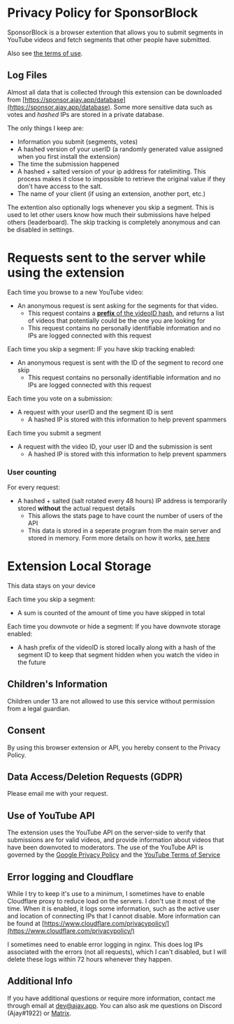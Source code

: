 [](#privacy-policy-for-sponsorblock)Privacy Policy for SponsorBlock
===================================================================

SponsorBlock is a browser extention that allows you to submit segments in YouTube videos and fetch segments that other people have submitted.

Also see [the terms of use](https://gist.github.com/ajayyy/9e8100f069348e0bc062641f34d6af12).

[](#log-files)Log Files
-----------------------

Almost all data that is collected through this extension can be downloaded from [https://sponsor.ajay.app/database](https://sponsor.ajay.app/database). Some more sensitive data such as votes and _hashed_ IPs are stored in a private database.

The only things I keep are:

*   Information you submit (segments, votes)
*   A hashed version of your userID (a randomly generated value assigned when you first install the extension)
*   The time the submission happened
*   A hashed + salted version of your ip address for ratelimiting. This process makes it close to impossible to retrieve the original value if they don't have access to the salt.
*   The name of your client (if using an extension, another port, etc.)

The extention also optionally logs whenever you skip a segment. This is used to let other users know how much their submissions have helped others (leaderboard). The skip tracking is completely anonymous and can be disabled in settings.

[](#requests-sent-to-the-server-while-using-the-extension)Requests sent to the server while using the extension
===============================================================================================================

Each time you browse to a new YouTube video:

*   An anonymous request is sent asking for the segments for that video.
    *   This request contains a [**prefix** of the videoID hash](https://github.com/ajayyy/SponsorBlock/wiki/K-Anonymity), and returns a list of videos that potentially could be the one you are looking for
    *   This request contains no personally identifiable information and no IPs are logged connected with this request

Each time you skip a segment: IF you have skip tracking enabled:

*   An anonymous request is sent with the ID of the segment to record one skip
    *   This request contains no personally identifiable information and no IPs are logged connected with this request

Each time you vote on a submission:

*   A request with your userID and the segment ID is sent
    *   A hashed IP is stored with this information to help prevent spammers

Each time you submit a segment

*   A request with the video ID, your user ID and the submission is sent
    *   A hashed IP is stored with this information to help prevent spammers

### [](#user-counting)User counting

For every request:

*   A hashed + salted (salt rotated every 48 hours) IP address is temporarily stored **without** the actual request details
    *   This allows the stats page to have count the number of users of the API
    *   This data is stored in a seperate program from the main server and stored in memory. Form more details on how it works, [see here](https://github.com/ajayyy/PrivacyUserCount/#privacy-user-counter)

[](#extension-local-storage)Extension Local Storage
===================================================

This data stays on your device

Each time you skip a segment:

*   A sum is counted of the amount of time you have skipped in total

Each time you downvote or hide a segment: If you have downvote storage enabled:

*   A hash prefix of the videoID is stored locally along with a hash of the segment ID to keep that segment hidden when you watch the video in the future

[](#childrens-information)Children's Information
------------------------------------------------

Children under 13 are not allowed to use this service without permission from a legal guardian.

[](#consent)Consent
-------------------

By using this browser extension or API, you hereby consent to the Privacy Policy.

[](#data-accessdeletion-requests-gdpr)Data Access/Deletion Requests (GDPR)
--------------------------------------------------------------------------

Please email me with your request.

[](#use-of-youtube-api)Use of YouTube API
-----------------------------------------

The extension uses the YouTube API on the server-side to verify that submissions are for valid videos, and provide information about videos that have been downvoted to moderators. The use of the YouTube API is governed by the [Google Privacy Policy](https://policies.google.com/privacy) and the [YouTube Terms of Service](https://www.youtube.com/t/terms)

[](#error-logging-and-cloudflare)Error logging and Cloudflare
-------------------------------------------------------------

While I try to keep it's use to a minimum, I sometimes have to enable Cloudflare proxy to reduce load on the servers. I don't use it most of the time. When it is enabled, it logs some information, such as the active user and location of connecting IPs that I cannot disable. More information can be found at [https://www.cloudflare.com/privacypolicy/](https://www.cloudflare.com/privacypolicy/)

I sometimes need to enable error logging in nginx. This does log IPs associated with the errors (not all requests), which I can't disabled, but I will delete these logs within 72 hours whenever they happen.

[](#additional-info)Additional Info
-----------------------------------

If you have additional questions or require more information, contact me through email at [dev@ajay.app](mailto:dev@ajay.app). You can also ask me questions on Discord (Ajay#1922) or [Matrix](https://matrix.to/#/@ajay:ajay.app).